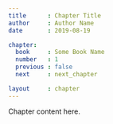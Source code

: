 ```yaml
---
title      : Chapter Title
author     : Author Name
date       : 2019-08-19

chapter:
  book     : Some Book Name
  number   : 1
  previous : false
  next     : next_chapter

layout     : chapter
---
```


Chapter content here.
